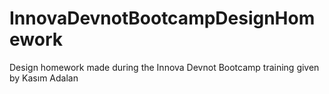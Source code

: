 # InnovaDevnotBootcampDesignHomework
Design homework made during the Innova Devnot Bootcamp training given by Kasım Adalan
